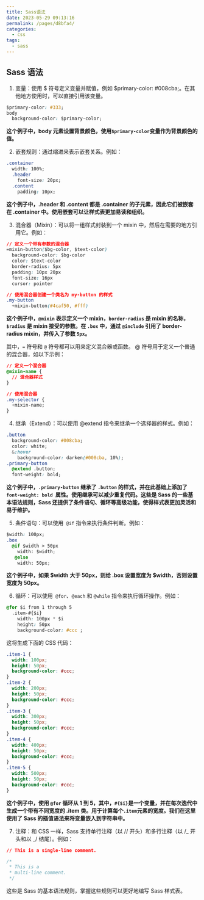 ```yaml
---
title: Sass语法
date: 2023-05-29 09:13:16
permalink: /pages/d8bfa4/
categories:
  - css
tags:
  - sass
---
```


## Sass 语法

1. 变量：使用 $ 符号定义变量并赋值，例如 $primary-color: #008cba;。在其他地方使用时，可以直接引用该变量。

```css
$primary-color: #333;
body
  background-color: $primary-color;
```

**这个例子中，body 元素设置背景颜色，使用`$primary-color`变量作为背景颜色的值。**

2. 嵌套规则：通过缩进来表示嵌套关系。例如：

```css
.container
  width: 100%;
  .header
    font-size: 20px;
  .content
    padding: 10px;
```

**这个例子中，.header 和 .content 都是 .container 的子元素，因此它们被嵌套在 .container 中。使用嵌套可以让样式表更加易读和组织。**

3. 混合器（Mixin）：可以将一组样式封装到一个 mixin 中，然后在需要的地方引用它。例如：

```css
// 定义一个带有参数的混合器
=mixin-button($bg-color, $text-color)
  background-color: $bg-color
  color: $text-color
  border-radius: 5px
  padding: 10px 20px
  font-size: 16px
  cursor: pointer

// 使用混合器创建一个类名为 my-button 的样式
.my-button
  +mixin-button(#4caf50, #fff)

```

**这个例子中，`@mixin` 表示定义一个 mixin，`border-radius` 是 mixin 的名称，`$radius` 是 mixin 接受的参数。在 `.box` 中，通过 `@include` 引用了 border-radius mixin，并传入了参数 `5px`。**

其中，`=` 符号和 `@` 符号都可以用来定义混合器或函数。 @ 符号用于定义一个普通的混合器，如以下示例：

```css
// 定义一个混合器
@mixin-name {
  // 混合器样式
}

// 使用混合器
.my-selector {
  +mixin-name;
}

```

4. 继承（Extend）：可以使用 @extend 指令来继承一个选择器的样式。例如：

```css
.button
  background-color: #008cba;
  color: white;
  &:hover
    background-color: darken(#008cba, 10%);
.primary-button
  @extend .button;
  font-weight: bold;

```

**这个例子中，`.primary-button` 继承了 `.button` 的样式，并在此基础上添加了 `font-weight: bold `属性。使用继承可以减少重复代码。这些是 Sass 的一些基本语法规则，Sass 还提供了条件语句、循环等高级功能，使得样式表更加灵活和易于维护。**

5. 条件语句：可以使用` @if` 指令来执行条件判断。例如：

```css
$width: 100px;
.box
  @if $width > 50px
    width: $width;
   @else
    width: 50px;
```

**这个例子中，如果 $width 大于 50px，则给 .box 设置宽度为 $width，否则设置宽度为 50px。**

6. 循环：可以使用` @for`、`@each` 和 `@while` 指令来执行循环操作。例如：

```css
@for $i from 1 through 5 
  .item-#{$i} 
    width: 100px * $i 
    height: 50px 
    background-color: #ccc ;
```

这将生成下面的 CSS 代码：

```css
.item-1 {
  width: 100px;
  height: 50px;
  background-color: #ccc;
}
.item-2 {
  width: 200px;
  height: 50px;
  background-color: #ccc;
}
.item-3 {
  width: 300px;
  height: 50px;
  background-color: #ccc;
}
.item-4 {
  width: 400px;
  height: 50px;
  background-color: #ccc;
}
.item-5 {
  width: 500px;
  height: 50px;
  background-color: #ccc;
}
```

**这个例子中，使用 `@for` 循环从 1 到 5，其中，`#{$i}`是一个变量，并在每次迭代中生成一个带有不同宽度的 .item 类。用于计算每个`.item`元素的宽度。我们在这里使用了 Sass 的插值语法来将变量嵌入到字符串中。**

7. 注释：和 CSS 一样，Sass 支持单行注释（以 // 开头）和多行注释（以 /_ 开头和以 _/ 结尾）。例如：

```css
// This is a single-line comment.

/*
 * This is a
 * multi-line comment.
 */
```

这些是 Sass 的基本语法规则，掌握这些规则可以更好地编写 Sass 样式表。
